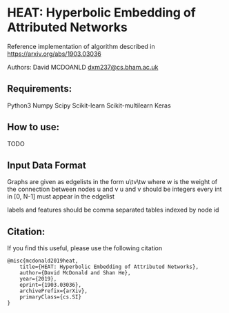 # HEAT: Hyperbolic Embedding of Attributed Networks
Reference implementation of algorithm described in https://arxiv.org/abs/1903.03036

Authors: David MCDOANLD dxm237@cs.bham.ac.uk

## Requirements:
Python3
Numpy
Scipy
Scikit-learn
Scikit-multilearn
Keras


## How to use:
TODO

## Input Data Format
Graphs are given as edgelists in the form 
u\tv\tw
where w is the weight of the connection between nodes u and v
u and v should be integers
every int in [0, N-1] must appear in the edgelist

labels and features should be comma separated tables indexed by node id

## Citation:
If you find this useful, please use the following citation
```
@misc{mcdonald2019heat,
    title={HEAT: Hyperbolic Embedding of Attributed Networks},
    author={David McDonald and Shan He},
    year={2019},
    eprint={1903.03036},
    archivePrefix={arXiv},
    primaryClass={cs.SI}
}
```